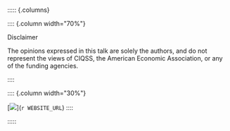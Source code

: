 # 

::::: {.columns}

:::: {.column width="70%"}

Disclaimer

The opinions expressed in this talk are solely the authors, and do not represent the views of CIQSS,  the American Economic Association, or any of the funding agencies. 


::::

:::: {.column width="30%"}

[![](qrcode.png)](`r WEBSITE_URL`)
::::

:::::

